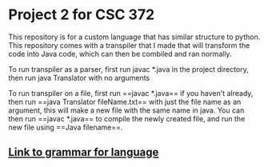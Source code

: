 # Project 2 for CSC 372
This repository is for a custom language that has similar structure to python. This repository comes with a transpiler that I made that will transform the code into Java code, which can then be combiled and ran normally.

To run transpiler as a parser, first run javac *.java in the project directory, then run java Translator with no arguments

To run transpiler on a file, first run ==javac *.java== if you haven't already, then run ==java Translator fileName.txt== with just the file name as an argument, this will make a new file with the same name in java. You can then run ==javac *.java== to compile the newly created file, and run the new file using ==Java filename==.

## [Link to grammar for language](https://github.com/JuanAcosta00/CSC372P2/blob/master/grammar.md)